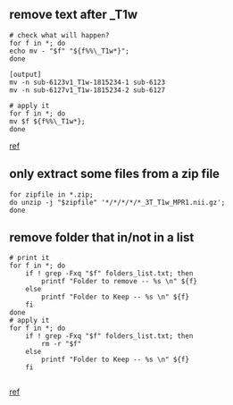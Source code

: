 ## remove text after _T1w

```
# check what will happen?
for f in *; do
echo mv - "$f" "${f%%\_T1w*}";
done

[output]
mv -n sub-6123v1_T1w-1815234-1 sub-6123
mv -n sub-6127v1_T1w-1815234-2 sub-6127

# apply it
for f in *; do
mv $f ${f%%\_T1w*};
done

```

[ref](https://unix.stackexchange.com/questions/506861/how-to-remove-all-characters-after-and-including-in-filename)


## only extract some files from a zip file

```
for zipfile in *.zip;
do unzip -j "$zipfile" '*/*/*/*/*_3T_T1w_MPR1.nii.gz';
done

```


## remove folder that in/not in a list 
```
# print it
for f in *; do
    if ! grep -Fxq "$f" folders_list.txt; then
        printf "Folder to remove -- %s \n" ${f} 
    else
        printf "Folder to Keep -- %s \n" ${f}
    fi
done
# apply it
for f in *; do
    if ! grep -Fxq "$f" folders_list.txt; then
        rm -r "$f" 
    else
        printf "Folder to Keep -- %s \n" ${f}
    fi


```



[ref](https://stackoverflow.com/questions/61845449/delete-files-and-folders-in-a-directory-which-dont-match-a-text-list)




